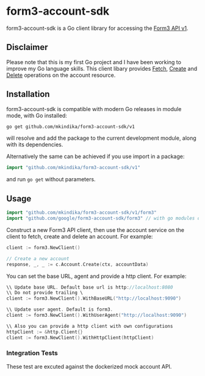 
# form3-account-sdk #

form3-account-sdk is a Go client library for accessing the [Form3 API v1][].

## Disclaimer ##

Please note that this is my first Go project and I have been working to improve my Go language skills. 
This client libary provides [Fetch][], [Create][] and [Delete][] operations on the account resource.

## Installation ##

form3-account-sdk is compatible with modern Go releases in module mode, with Go installed:

```bash
go get github.com/mkindika/form3-account-sdk/v1
```

will resolve and add the package to the current development module, along with its dependencies.

Alternatively the same can be achieved if you use import in a package:

```go
import "github.com/mkindika/form3-account-sdk/v1"
```

and run `go get` without parameters.

## Usage ##

```go
import "github.com/mkindika/form3-account-sdk/v1/form3"	
import "github.com/google/form3-account-sdk/form3" // with go modules disabled
```

Construct a new Form3 API client, then use the account service on the client to
fetch, create and delete an account. For example:

```go
client := form3.NewClient()

// Create a new account
response, _, _ := c.Account.Create(ctx, accountData)
```

You can set the base URL, agent and provide a http client. For example:

```go
\\ Update base URL. Default base url is http://localhost:8080
\\ Do not provide trailing \
client := form3.NewClient().WithBaseURL("http://localhost:9090")

\\ Update user agent. Default is form3.
client := form3.NewClient().WithUserAgent("http://localhost:9090")

\\ Also you can provide a http client with own configurations
httpClient := &http.Client{}
client := form3.NewClient().WithHttpClient(httpClient)
```

### Integration Tests ###
These test are excuted against the dockerized mock account API. 

[Form3 API v1]: https://api-docs.form3.tech/api.html
[Fetch]: https://api-docs.form3.tech/api.html#organisation-accounts-fetch
[Create]: https://api-docs.form3.tech/api.html#organisation-accounts-create
[Delete]: https://api-docs.form3.tech/api.html#organisation-accounts-delete
